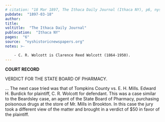 ```yaml
---
# citation: "18 Mar 1897, The Ithaca Daily Journal (Ithaca NY), p6, nyshistoricnewspapers.org"
pubdate:  "1897-03-18"
author: 
title: 
voltitle:  "The Ithaca Daily Journal"
publocation:  "Ithaca NY"
pages:  "6"
source:  "nyshistoricnewspapers.org"
notes: >-

    - C. R. Wolcott is Clarence Reed Wolcott (1864-1950).
---
```

**COURT RECORD**

VERDICT FOR THE STATE BOARD OF PHARMACY.

...
The next case tried was that of Tompkins County vs. E. H. Mills. Edward H. Burdick for plaintiff, C. R. Wolcott for defendant. This was a case similar to the Beardsley case, an agent of the State Board of Pharmacy, purchasing poisonous drugs at the store of Mr. Mills in Brookton. In this case the jury took a different view of the matter and brought in a verdict of $50 in favor of the plaintiff.
